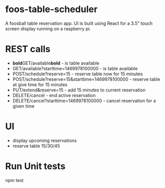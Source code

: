 # foos-table-scheduler
A foosball table reservation app. UI is built using React for a 3.5" touch screen display running on a raspberry pi.

# REST calls
- **bold**GET/available**bold** - is table available
- GET/available?starttime=1469978100000 - is table available
- POST/schedule?reserve=15 - reserve table now for 15 minutes
- POST/schedule?reserve=15&starttime=1469978100000 - reserve table at give time for 15 minutes
- PUT/extend&reserve=15 - add 15 minutes to current reservation
- DELETE/cancel - end active reservation
- DELETE/cancel?starttime=1469978100000 - cancel reservation for a given time

# UI
- display upcoming reservations
- reserve table 15/30/45

# Run Unit tests
npm test